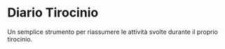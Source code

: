 # Diario Tirocinio

Un semplice strumento per riassumere le attività svolte durante il proprio
tirocinio.
